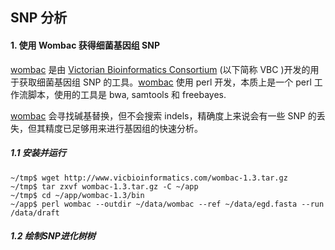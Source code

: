 ## SNP 分析

#### 1. 使用 Wombac 获得细菌基因组 SNP

[wombac][] 是由 [Victorian Bioinformatics Consortium](http://www.vicbioinformatics.com/) (以下简称 VBC )开发的用于获取细菌基因组 SNP 的工具。[wombac][] 使用 perl 开发，本质上是一个 perl 工作流脚本，使用的工具是 bwa, samtools 和 freebayes.

[wombac][] 会寻找碱基替换，但不会搜索 indels，精确度上来说会有一些 SNP 的丢失，但其精度已足够用来进行基因组的快速分析。

##### 1.1 安装并运行

```
~/tmp$ wget http://www.vicbioinformatics.com/wombac-1.3.tar.gz
~/tmp$ tar zxvf wombac-1.3.tar.gz -C ~/app
~/tmp$ cd ~/app/wombac-1.3/bin
~/app$ perl wombac --outdir ~/data/wombac --ref ~/data/egd.fasta --run /data/draft
```

##### 1.2 绘制SNP进化树树




[wombac]: http://www.vicbioinformatics.com/software.wombac.shtml "wombac"



